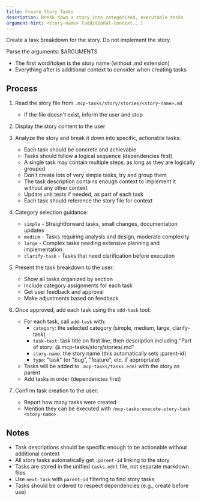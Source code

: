 ```yaml
---
title: Create Story Tasks
description: Break down a story into categorized, executable tasks
argument-hint: <story-name> [additional-context...]
---
```


Create a task breakdown for the story. Do not implement the story.

Parse the arguments: $ARGUMENTS
- The first word/token is the story name (without .md extension)
- Everything after is additional context to consider when creating tasks

## Process

1. Read the story file from `.mcp-tasks/story/stories/<story-name>.md`
   - If the file doesn't exist, inform the user and stop

2. Display the story content to the user

3. Analyze the story and break it down into specific, actionable tasks:
   - Each task should be concrete and achievable
   - Tasks should follow a logical sequence (dependencies first)
   - A single task may contain multiple steps, as long as they are
     logically grouped
   - Don't create lots of very simple tasks, try and group them
   - The task description contains enough context to implement it without
     any other context
   - Update unit tests if needed, as part of each task
   - Each task should reference the story file for context

4. Category selection guidance:
   - `simple` - Straightforward tasks, small changes, documentation updates
   - `medium` - Tasks requiring analysis and design, moderate complexity
   - `large` - Complex tasks needing extensive planning and implementation
   - `clarify-task` - Tasks that need clarification before execution

5. Present the task breakdown to the user:
   - Show all tasks organized by section
   - Include category assignments for each task
   - Get user feedback and approval
   - Make adjustments based on feedback

6. Once approved, add each task using the `add-task` tool:
   - For each task, call `add-task` with:
     - `category`: the selected category (simple, medium, large, clarify-task)
     - `task-text`: task title on first line, then description including
       "Part of story: @.mcp-tasks/story/stories/<story-name>.md"
     - `story-name`: the story name (this automatically sets :parent-id)
     - `type`: "task" (or "bug", "feature", etc. if appropriate)
   - Tasks will be added to `.mcp-tasks/tasks.ednl` with the story as parent
   - Add tasks in order (dependencies first)

7. Confirm task creation to the user:
   - Report how many tasks were created
   - Mention they can be executed with `/mcp-tasks:execute-story-task <story-name>`

## Notes

- Task descriptions should be specific enough to be actionable without additional context
- All story tasks automatically get `:parent-id` linking to the story
- Tasks are stored in the unified `tasks.ednl` file, not separate markdown files
- Use `next-task` with `parent-id` filtering to find story tasks
- Tasks should be ordered to respect dependencies (e.g., create before use)
